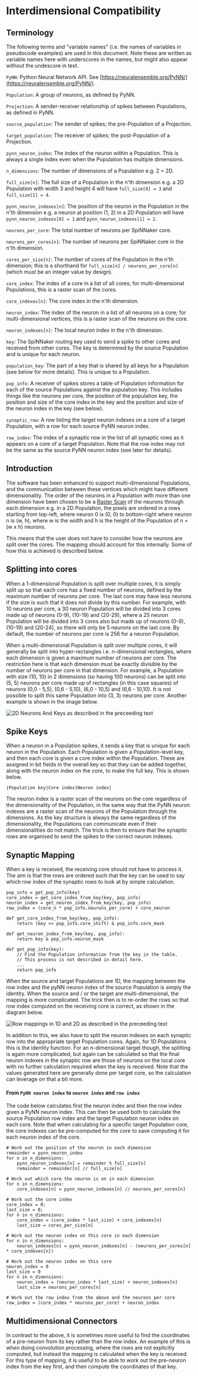 Interdimensional Compatibility
==============================

Terminology
-----------
The following terms and "variable names" (i.e. the names of variables in
pseudocode examples) are used in this document.  Note these are written as
variable names here with underscores in the names, but might also appear without
the undescore in text.

`PyNN`: Python Neural Network API.  See
[https://neuralensemble.org/PyNN/](https://neuralensemble.org/PyNN/).

`Population`: A group of neurons, as defined by PyNN.

`Projection`: A sender-receiver relationship of spikes between Populations,
as defined in PyNN.

`source_population`: The sender of spikes; the pre-Population of a Projection.

`target_population`: The receiver of spikes; the post-Population of a
Projection.

`pynn_neuron_index`: The index of the neuron within a Population.  This
is always a single index even when the Population has multiple dimensions.

`n_dimensions`: The number of dimensions of a Population e.g. 2 = 2D.

`full_size[n]`: The full size of a Population in the n'th dimension e.g. a
2D Population with width 3 and height 4 will have `full_size[0] = 3` and
`full_size[1] = 4`.

`pynn_neuron_indexes[n]`: The position of the neuron in the Population in the
n'th dimension e.g. a neuron at position (1, 2) in a 2D Population will have
`pynn_neuron_indexes[0] = 1` and `pynn_neuron_indexes[1] = 2`.

`neurons_per_core`: The total number of neurons per SpiNNaker core.

`neurons_per_cores[n]`: The number of neurons per SpiNNaker core in the n'th
dimension.

`cores_per_size[n]`: The number of cores of the Population in the n'th
dimension; this is a shorthand for `full_size[n] / neurons_per_core[n]`
(which must be an integer value by design).

`core_index`: The index of a core in a list of all cores; for multi-dimensional
Populations, this is a raster scan of the cores.

`core_indexes[n]`: The core index in the n'th dimension.

`neuron_index`: The index of the neuron in a list of all neurons on a core; for
multi-dimensional vertices, this is a raster scan of the neurons on the core.

`neuron_indexes[n]`: The local neuron index in the n'th dimension.

`key`: The SpiNNaker routing key used to send a spike to other cores and
received from other cores.  The key is determined by the source Population and
is unique for each neuron.

`population_key`: The part of a key that is shared by all keys for a
Population (see below for more details).  This is unique to a Population.

`pop_info`: A receiver of spikes stores a table of Population information for
each of the source Populations against the population key.  This includes things
like the neurons per core, the position of the population key, the position and
size of the core index in the key and the position and size of the neuron index
in the key (see below).

`synaptic_row`: A row listing the target neuron indexes on a core of a target
Population, with a row for each source PyNN neuron index.

`row_index`: The index of a synaptic row in the list of all synaptic rows as it
appears on a core of a target Population.  Note that the row index may not be
the same as the source PyNN neuron index (see later for details).

Introduction
------------
The software has been enhanced to support multi-dimensional Populations, and the
communication between these vertices which might have different dimensionality.
The order of the neurons in a Population with more than one dimension have been
chosen to be a [Raster Scan](https://en.wikipedia.org/wiki/Raster_scan) of the
neurons through each dimension e.g. in a 2D Population, the pixels are ordered
in a rows starting from top-left, where neuron 0 is (0, 0) to bottom-right where
neuron n is (w, h), where w is the width and h is the height of the Population
of n = (w x h) neurons.

This means that the user does not have to consider how the neurons are split
over the cores. The mapping should account for this internally.  Some of how
this is achieved is described below.

Splitting into cores
--------------------
When a 1-dimensional Population is split over multiple cores, it is simply split
up so that each core has a fixed number of neurons, defined by the maximum
number of neurons per core.  The last core may have less neurons if the size is
such that it does not divide by this number.  For example, with 10 neurons per
core, a 30 neuron Population will be divided into 3 cores made up of neurons
(0-9), (10-19) and (20-29), where a 25 neuron Population will be divided into 3
cores also but made up of neurons (0-9), (10-19) and (20-24), so there will only
be 5 neurons on the last core.  By default, the number of neurons per core is
256 for a neuron Population.

When a multi-dimensional Population is split over multiple cores, it will
generally be split into hyper-rectangles i.e. n-dimensional rectangles, where
each dimension is given a maximum number of neurons per core.  The restriction
here is that each dimension must be exactly divisible by the number of neurons
per core in that dimension.  For example, a Population with size (10, 10) in 2
dimensions (so having 100 neurons) can be split into (5, 5) neurons per core
made up of rectangles (in this case squares) of neurons (0,0 - 5,5),
(0,6 - 5,10), (6,0 - 10,5) and (6,6 - 10,10).  It is not possible to split this
same Population into (3, 3) neurons per core.  Another example is shown in the
image below.

![2D Neurons And Keys as described in the preceeding text](2DNeuronsAndKeys.png "2D Neurons and Keys")

Spike Keys
----------
When a neuron in a Population spikes, it sends a key that is unique for each
neuron in the Population.  Each Population is given a Population-level
key, and then each core is given a core index within the Population.  These
are assigned in bit fields in the overall key so that they can be added
together, along with the neuron index on the core, to make the full key.
This is shown below.

`|Population key|Core index|Neuron index|`

The neuron index is a raster scan of the neurons on the core regardless of the
dimensionality of the Population, in the same way that the PyNN neuron indexes
are a raster scan of the neurons of the Population through the
dimensions.  As the key structure is always the same regardless of the
dimensionality, the Populations can communicate even if their dimensionalities
do not match.  The trick is then to ensure that the synaptic rows are
organised to send the spikes to the correct neuron indexes.

Synaptic Mapping
----------------
When a key is received, the receiving core should not have to process it. The
aim is that the rows are ordered such that the key can be used to say which row
index of the synaptic rows to look at by simple calculation.

```
pop_info = get_pop_info(key)
core_index = get_core_index_from_key(key, pop_info)
neuron_index = get_neuron_index_from_key(key, pop_info)
row_index = (core_n * pop_info.neurons_per_core) + core_neuron

def get_core_index_from_key(key, pop_info):
    return (key >> pop_info.core_shift) & pop_info.core_mask

def get_neuron_index_from_key(key, pop_info):
    return key & pop_info.neuron_mask

def get_pop_info(key):
    // Find the Population information from the key in the table.
    // This process is not described in detail here.
    ...
    return pop_info

```

When the source and target Populations are 1D, the mapping between the row
index and the pyNN neuron index of the source Population is simply the
identity. When the source and / or the target are multi-dimensional, the mapping
is more complicated.  The trick then is to re-order the rows so that row index
computed on the receiving core is correct, as shown in the diagram below.

![Row mappings in 1D and 2D as described in the preceeding text](RowsIn1DAnd2D.png "Rows in 1D and 2D")

In addition to this, we also have to split the neuron indexes on each synaptic
row into the appropriate target Population cores.  Again, for 1D Populations
this is the identity function.  For an n-dimensional target though, the
splitting is again more complicated, but again can be calculated so that the
final neuron indexes in the synaptic row are those of neurons on the local core
with no further calculation required when the key is received.  Note that the
values generated here are generally done per target core, so the calculation can
leverage on that a bit more.

#### From `PyNN neuron index` to `neuron index` and `row index`
The code below calculates first the neuron index and then the row index given a
PyNN neuron index.  This can then be used both to calculate the source
Population row index and the target Population neuron index on each core.  Note
that when calculating for a specific target Population core, the core indexes
can be pre-computed for the core to save computing it for each neuron index
of the core.

```
# Work out the position of the neuron in each dimension
remainder = pynn_neuron_index
for n in n_dimensions:
    pynn_neuron_indexes[n] = remainder % full_size[n]
    remainder = remainder[n] // full_size[n]

# Work out which core the neuron is on in each dimension
for n in n_dimensions:
    core_indexes[n] = pynn_neuron_indexes[n] // neurons_per_cores[n]

# Work out the core index
core_index = 0;
last_size = 0;
for n in n_dimensions:
    core_index = (core_index * last_size) + core_indexes[n]
    last_size = cores_per_size[n]

# Work out the neuron index on this core in each dimension
for n in n_dimensions:
    neuron_indexes[n] = pynn_neuron_indexes[n] - (neurons_per_cores[n] * core_indexes[n])

# Work out the neuron index on this core
neuron_index = 0
last_size = 0
for n in n_dimensions:
    neuron_index = (neuron_index * last_size) + neuron_indexes[n]
    last_size = neurons_per_cores[n]

# Work out the row index from the above and the neurons per core
row_index = (core_index * neurons_per_core) + neuron_index
```

Multidimensional Connectors
---------------------------
In contrast to the above, it is sometimes more useful to find the coordinates
of a pre-neuron from its key rather than the row index.  An example of this
is when doing convolution processing, where the rows are not explicitly
computed, but instead the mapping is calculated when the key is received.  For
this type of mapping, it is useful to be able to work out the pre-neuron index
from the key first, and then compute the coordinates of that key.
